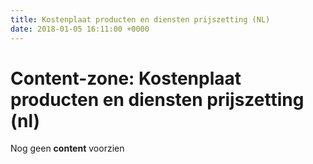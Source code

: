 ```yaml
---
title: Kostenplaat producten en diensten prijszetting (NL)
date: 2018-01-05 16:11:00 +0000
---
```

# Content-zone: Kostenplaat producten en diensten prijszetting (nl)

Nog geen **content** voorzien